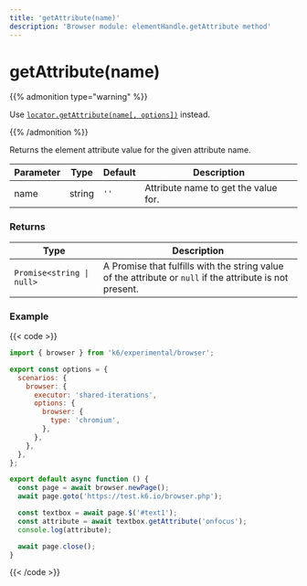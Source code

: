 ```yaml
---
title: 'getAttribute(name)'
description: 'Browser module: elementHandle.getAttribute method'
---
```


# getAttribute(name)

{{% admonition type="warning" %}}

Use [`locator.getAttribute(name[, options])`](https://grafana.com/docs/k6/<K6_VERSION>/javascript-api/k6-experimental/browser/locator/getattribute/) instead.

{{% /admonition %}}

Returns the element attribute value for the given attribute name.

<TableWithNestedRows>

| Parameter       | Type   | Default | Description                                                                                                                                                                                                                                                                                                                                   |
| --------------- | ------ | ------- | --------------------------------------------------------------------------------------------------------------------------------------------------------------------------------------------------------------------------------------------------------------------------------------------------------------------------------------------- |
| name            | string | `''`    | Attribute name to get the value for.                                                                                                                                                                                                                                                                                                          |

</TableWithNestedRows>

### Returns

| Type                      | Description                                                                                               |
| ------------------------- | --------------------------------------------------------------------------------------------------------- |
| `Promise<string \| null>` | A Promise that fulfills with the string value of the attribute or `null` if the attribute is not present. |

### Example

{{< code >}}

```javascript
import { browser } from 'k6/experimental/browser';

export const options = {
  scenarios: {
    browser: {
      executor: 'shared-iterations',
      options: {
        browser: {
          type: 'chromium',
        },
      },
    },
  },
};

export default async function () {
  const page = await browser.newPage();
  await page.goto('https://test.k6.io/browser.php');

  const textbox = await page.$('#text1');
  const attribute = await textbox.getAttribute('onfocus');
  console.log(attribute);

  await page.close();
}
```

{{< /code >}}
